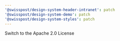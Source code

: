 ```yaml
---
'@swisspost/design-system-header-intranet': patch
'@swisspost/design-system-demo': patch
'@swisspost/design-system-styles': patch
---
```


Switch to the Apache 2.0 License

